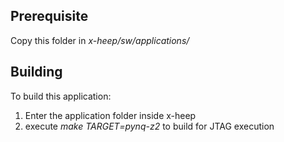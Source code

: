 ## Prerequisite

Copy this folder in _x-heep/sw/applications/_

## Building

To build this application:
1) Enter the application folder inside x-heep
2) execute _make TARGET=pynq-z2_ to build for JTAG execution
